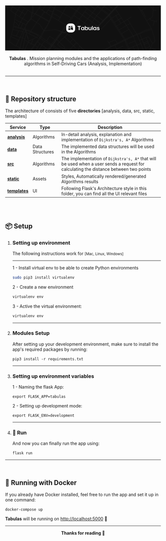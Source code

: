 
![](.github/assets/images/cover.jpg)

<div align="center">
<b>Tabulas</b> . Mission planning modules and the applications of path-finding algorithms in Self-Driving Cars (Analysis, Implementation)


</div>

<br>


---

<br>

## 💎 **Repository structure**
The architecture of consists of five **directories** [analysis, data, src, static, templates]


| Service | Type | Description |
----------|-----|------------|
[**analysis**]()  | Algorithms |   In-detail analysis, explanation and implementation of `Dijkstra's, A*` Algorithms
[**data**]()   | Data Structures | The implemented data structures will be used in the Algorithms
[**src**]()    | Algorithms | The implementation of `Dijkstra's, A*` that will be used when a user sends a request for calculating the distance between two points
[**static**]() | Assets |  Styles, Automatically rendered/generated Algorithms results
[**templates**]()   | UI | Following Flask's Architecture style in this folder, you can find all the UI relevant files



<br>
<br>

## 📦 **Setup**
 

1. ### **Setting up environment**
   
   The following instructions work for <small>[Mac, Linux, Windows]</small>

   ---
 

   1 - Install virtual env to be able to create Python environments

   ```bash
   sudo pip3 install virtualenv 
   ```

   2 - Create a new environment

   ```bash
   virtualenv env
   ```
   
   3 - Active the virtual environment:

   ```bash
   virtualenv env
   ```


   ---

 

2. ###  **Modules Setup**
   After setting up your development environment, make sure to install the app's required packages by running:
   ```
   pip3 install -r requirements.txt
   ```

   ---
 
3. ###  **Setting up environment variables**

 
   1 - Naming the flask App:
   ```
   export FLASK_APP=tabulas
   ```
 

   2 - Setting up development mode:
   ```
   export FLASK_ENV=development
   ```
 

   ---


4. ###  🚀 **Run**
   And now you can finally run the app using: 
   ```
   flask run
   ```

---

<br>

## 🐳 **Running with Docker**
If you already have Docker installed, feel free to run the app and set it up in one command:

```
docker-compose up  
```

**Tabulas** will be running on [http://localhost:5000](http://localhost:5000) 🚀


---



<div align="center">

**Thanks for reading 🎉**

</div>
